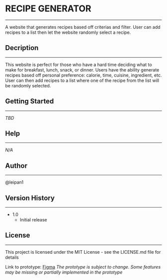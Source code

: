 # RECIPE GENERATOR

---

A website that generates recipes based off criterias and filter. User can add recipes to a list then let the website randomly select a recipe.

## Decription

---

This website is perfect for those who have a hard time deciding what to make for breakfast, lunch, snack, or dinner. Users have the ability generate recipes based off personal preference: calorie, time, cuisine, ingredient, etc. User can then add recipes to a list where one of the recipe from the list will be randomly selected.

## Getting Started

---

_TBD_

## Help

---

_N/A_

## Author

---

@leipan1

## Version History

---

- 1.0
  - Initial release

## License

---

This project is licensed under the MIT License - see the LICENSE.md file for details

Link to prototype: [Figma](https://www.figma.com/file/miWyqaio7Ogt2hdiPy8Tw9/Recipe-Generator?node-id=0%3A1 "Figma Prototype")
_The prototype is subject to change. Some features may be missing or partially implemented in the prototype_
